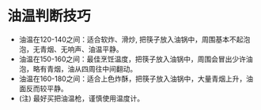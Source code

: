 # 油温判断技巧

* 油温在120-140之间：适合软炸、滑炒, 把筷子放入油锅中，周围基本不起泡泡，无青烟、无响声、油温平静。
* 油温在150-160之间：最佳烹饪温度，把筷子放入油锅中，周围会冒出少许油泡，略有青烟，油从四周往中间翻动。
* 油温在160-180之间：适合上色炸酥，把筷子放入油锅中，大量青烟上升，油面反而较平静。
* (注) 最好买把油温枪，谨慎使用温度计。